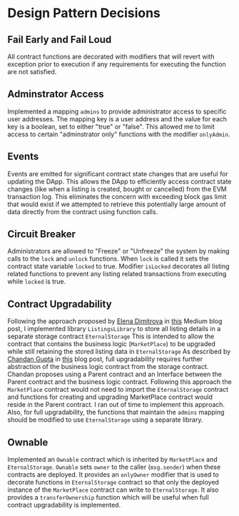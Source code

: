 # Design Pattern Decisions

## Fail Early and Fail Loud
All contract functions are decorated with modifiers that will revert with  exception prior to execution if any requirements for executing the function are not satisfied.

## Adminstrator Access
Implemented a mapping ```admins``` to provide administrator access to specific user addresses.  The mapping key is a user address and the value for each key is a boolean, set to either "true" or "false".  This allowed me to limit access to certain "adminstrator only" functions with the modifier ```onlyAdmin```.

## Events
Events are emitted for significant contract state changes that are useful for updating the DApp.  This allows the DApp to efficiently access contract state changes (like when a listing is created, bought or cancelled) from the EVM transaction log.  This eliminates the concern with exceeding block gas limit that would exist if we attempted to retrieve this potentially large amount of data directly from the contract using function calls.

## Circuit Breaker
Administrators are allowed to "Freeze" or "Unfreeze" the system by making calls to the ```lock``` and ```unlock``` functions.  When ```lock``` is called it sets the contract state variable ```locked``` to true.  Modifier ```isLocked``` decorates all listing related functions to prevent any listing related transactions from executing while ```locked``` is true.

## Contract Upgradability
Following the approach proposed by [Elena Dimitrova](https://blog.colony.io/@elena_di) in [this](https://blog.colony.io/writing-upgradeable-contracts-in-solidity-6743f0eecc88) Medium blog post, I implemented library ```ListingsLibrary``` to store all listing details in a separate storage contract ```EternalStorage```  This is intended to allow the contract that contains the business logic (```MarketPlace```) to be upgraded while still retaining the stored listing data in ```EternalStorage```  As described by [Chandan Gupta](https://medium.com/@nrchandan) in [this](https://medium.com/@nrchandan/interfaces-make-your-solidity-contracts-upgradeable-74cd1646a717) blog post, full upgradability requires further abstraction of the business logic contract from the storage contract.  Chandan proposes using a Parent contract and an Interface between the Parent contract and the business logic contract. Following this approach the ```MarketPlace``` contract would not need to import the ```EternalStorage``` contract and functions for creating and upgrading MarketPlace contract would reside in the Parent contract.  I ran out of time to implement this approach.  Also, for full upgradability, the functions that maintain the ```admins``` mapping should be modified to use ```EternalStorage``` using a separate library. 

## Ownable
Implemented an ```Ownable``` contract which is inherited by ```MarketPlace``` and ```EternalStorage```. ```Ownable``` sets ```owner``` to the caller (```msg.sender```) when these contracts are deployed. It provides an ```onlyOwner``` modifier that is used to decorate functions in ```EternalStorage``` contract so that only the deployed instance of the ```MarketPlace``` contract can write to ```EternalStorage```.  It also provides a ```transferOwnership``` function which will be useful when full contract upgradability is implemented.